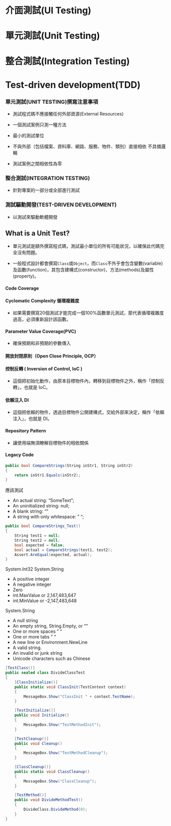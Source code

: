 
# 介面測試(UI Testing)
# 單元測試(Unit Testing)
# 整合測試(Integration Testing)



# Test-driven development(TDD)


### 單元測試(UNIT TESTING)撰寫注意事項
- 測試程式碼不應接觸任何外部資源(External Resources)

- 一個測試案例只測一種方法
- 最小的測試單位
- 不與外部（包括檔案、資料庫、網路、服務、物件、類別）直接相依
不具備邏輯
- 測試案例之間相依性為零


### 整合測試(INTEGRATION TESTING)
- 針對專案的一部分或全部進行測試

### 測試驅動開發(TEST-DRIVEN DEVELOPMENT)
- 以測試來驅動軟體開發


## What is a Unit Test?
- 單元測試是額外撰寫程式碼，測試最小單位的所有可能狀況，以確保此代碼完全沒有問題。

- 一般程式設計都會撰寫`Class`或`Object`，而`Class`不外乎會包含變數(variable)及函數(function)，其包含建構式(constructor)、方法(methods)及屬性(property)。

#### Code Coverage

#### Cyclomatic Complexity 循環複雜度

- 如果需要撰寫20個測試才能完成一個100%函數單元測試，那代表循環複雜度過高，必須重新設計該函數。

#### Parameter Value Coverage(PVC)

- 確保預期和非預期的參數傳入

#### 開放封閉原則（Open Close Principle, OCP）

#### 控制反轉 ( Inversion of Control, IoC )
- 這個把初始化動作，由原本目標物件內，轉移到目標物件之外，稱作「控制反轉」，也就是 IoC。

#### 依賴注入 DI
- 這個把依賴的物件，透過目標物件公開建構式，交給外部來決定，稱作「依賴注入」，也就是 DI。

#### Repository Pattern
- 讓使用端無須瞭解目標物件的相依關係

#### Legacy Code


```cs
public bool CompareStrings(String inStr1, String inStr2)
{
    return inStr1.Equals(inStr2);
}
```

應該測試
- An actual string: “SomeText”;
- An uninitialized string: null;
- A blank string: “”
- A string with only whitespace: ”   “;

```cs
public bool CompareStrings_Test()
{
    String test1 = null;
    String test2 = null;
    bool expected = false;
    bool actual = CompareStrings(test1, test2);
    Assert.AreEqual(expected, actual);
}
```

System.Int32 System.String
- A positive integer
- A negative integer
- Zero
- int.MaxValue or 2,147,483,647
- int.MinValue or -2,147,483,648

System.String
- A null string
- An empty string, String.Empty, or “”
- One or more spaces ” “
- One or more tabs ” “
- A new line or Environment.NewLine
- A valid string.
- An invalid or junk string
- Unicode characters such as Chinese

```cs
[TestClass()]
public sealed class DivideClassTest
{
    [ClassInitialize()]
    public static void ClassInit(TestContext context)
    {
        MessageBox.Show("ClassInit " + context.TestName);
    }

    [TestInitialize()]
    public void Initialize()
    {
        MessageBox.Show("TestMethodInit");
    }

    [TestCleanup()]
    public void Cleanup()
    {
        MessageBox.Show("TestMethodCleanup");
    }

    [ClassCleanup()]
    public static void ClassCleanup()
    {
        MessageBox.Show("ClassCleanup");
    }

    [TestMethod()]
    public void DivideMethodTest()
    {
        DivideClass.DivideMethod(0);
    }
}
```

